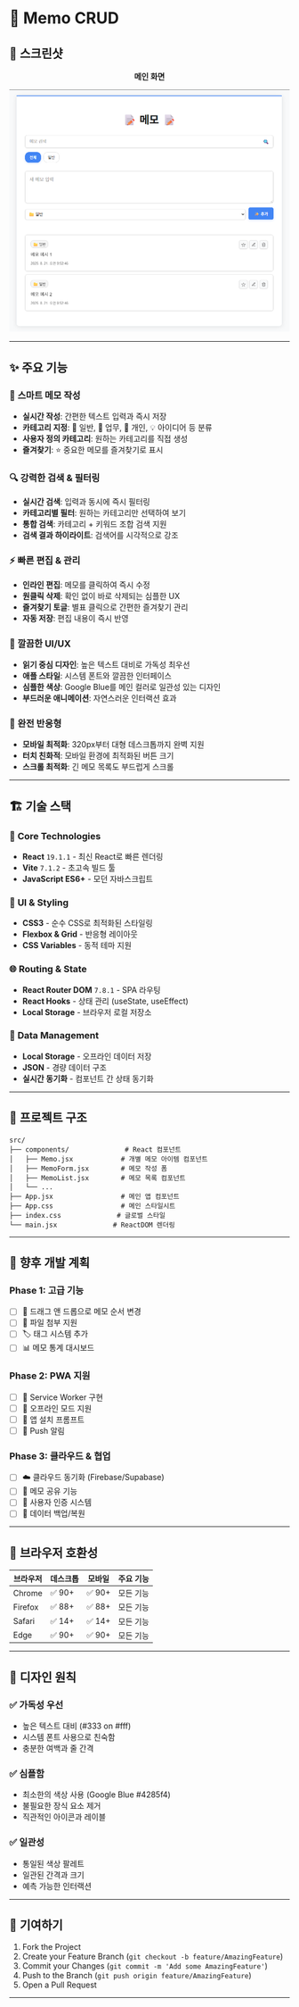 # 📝 Memo CRUD

## 📸 스크린샷

<div align="center">

  **메인 화면**

![alt text](public/Memo.png)
</div>

---

## ✨ 주요 기능

### 📝 **스마트 메모 작성**
- **실시간 작성**: 간편한 텍스트 입력과 즉시 저장
- **카테고리 지정**: 📁 일반, 💼 업무, 👤 개인, 💡 아이디어 등 분류
- **사용자 정의 카테고리**: 원하는 카테고리를 직접 생성
- **즐겨찾기**: ⭐ 중요한 메모를 즐겨찾기로 표시

### 🔍 **강력한 검색 & 필터링**
- **실시간 검색**: 입력과 동시에 즉시 필터링
- **카테고리별 필터**: 원하는 카테고리만 선택하여 보기
- **통합 검색**: 카테고리 + 키워드 조합 검색 지원
- **검색 결과 하이라이트**: 검색어를 시각적으로 강조

### ⚡ **빠른 편집 & 관리**
- **인라인 편집**: 메모를 클릭하여 즉시 수정
- **원클릭 삭제**: 확인 없이 바로 삭제되는 심플한 UX
- **즐겨찾기 토글**: 별표 클릭으로 간편한 즐겨찾기 관리
- **자동 저장**: 편집 내용이 즉시 반영

### 🎨 **깔끔한 UI/UX**
- **읽기 중심 디자인**: 높은 텍스트 대비로 가독성 최우선
- **애플 스타일**: 시스템 폰트와 깔끔한 인터페이스
- **심플한 색상**: Google Blue를 메인 컬러로 일관성 있는 디자인
- **부드러운 애니메이션**: 자연스러운 인터랙션 효과

### 📱 **완전 반응형**
- **모바일 최적화**: 320px부터 대형 데스크톱까지 완벽 지원
- **터치 친화적**: 모바일 환경에 최적화된 버튼 크기
- **스크롤 최적화**: 긴 메모 목록도 부드럽게 스크롤

---

## 🏗️ 기술 스택

### 🔧 **Core Technologies**
- **React** `19.1.1` - 최신 React로 빠른 렌더링
- **Vite** `7.1.2` - 초고속 빌드 툴
- **JavaScript ES6+** - 모던 자바스크립트

### 🎨 **UI & Styling**
- **CSS3** - 순수 CSS로 최적화된 스타일링
- **Flexbox & Grid** - 반응형 레이아웃
- **CSS Variables** - 동적 테마 지원

### 🌐 **Routing & State**
- **React Router DOM** `7.8.1` - SPA 라우팅
- **React Hooks** - 상태 관리 (useState, useEffect)
- **Local Storage** - 브라우저 로컬 저장소

### 💾 **Data Management**
- **Local Storage** - 오프라인 데이터 저장
- **JSON** - 경량 데이터 구조
- **실시간 동기화** - 컴포넌트 간 상태 동기화

---

## 📁 프로젝트 구조

```
src/
├── components/              # React 컴포넌트
│   ├── Memo.jsx            # 개별 메모 아이템 컴포넌트
│   ├── MemoForm.jsx        # 메모 작성 폼
│   ├── MemoList.jsx        # 메모 목록 컴포넌트
│   └── ...
├── App.jsx                 # 메인 앱 컴포넌트
├── App.css                 # 메인 스타일시트
├── index.css              # 글로벌 스타일
└── main.jsx              # ReactDOM 렌더링
```

---

## 🎯 **향후 개발 계획**

### Phase 1: 고급 기능
- [ ] 🔄 드래그 앤 드롭으로 메모 순서 변경
- [ ] 📎 파일 첨부 지원
- [ ] 🏷️ 태그 시스템 추가
- [ ] 📊 메모 통계 대시보드

### Phase 2: PWA 지원
- [ ] 📱 Service Worker 구현
- [ ] 📴 오프라인 모드 지원
- [ ] 📲 앱 설치 프롬프트
- [ ] 🔔 Push 알림

### Phase 3: 클라우드 & 협업
- [ ] ☁️ 클라우드 동기화 (Firebase/Supabase)
- [ ] 👥 메모 공유 기능
- [ ] 🔐 사용자 인증 시스템
- [ ] 💾 데이터 백업/복원

---

## 📱 **브라우저 호환성**

| 브라우저 | 데스크톱 | 모바일 | 주요 기능 |
|---------|---------|--------|----------|
| Chrome  | ✅ 90+  | ✅ 90+ | 모든 기능 |
| Firefox | ✅ 88+  | ✅ 88+ | 모든 기능 |
| Safari  | ✅ 14+  | ✅ 14+ | 모든 기능 |
| Edge    | ✅ 90+  | ✅ 90+ | 모든 기능 |

---

## 🎨 **디자인 원칙**

### ✅ **가독성 우선**
- 높은 텍스트 대비 (#333 on #fff)
- 시스템 폰트 사용으로 친숙함
- 충분한 여백과 줄 간격

### ✅ **심플함**
- 최소한의 색상 사용 (Google Blue #4285f4)
- 불필요한 장식 요소 제거
- 직관적인 아이콘과 레이블

### ✅ **일관성**
- 통일된 색상 팔레트
- 일관된 간격과 크기
- 예측 가능한 인터랙션

---

## 🤝 **기여하기**

1. Fork the Project
2. Create your Feature Branch (`git checkout -b feature/AmazingFeature`)
3. Commit your Changes (`git commit -m 'Add some AmazingFeature'`)
4. Push to the Branch (`git push origin feature/AmazingFeature`)
5. Open a Pull Request

---
